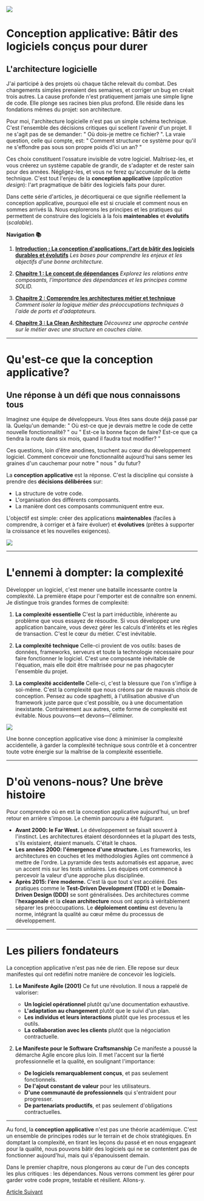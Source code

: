 ![](assets/thumbnail.jpg)

# Conception applicative: Bâtir des logiciels conçus pour durer

## L'architecture logicielle

J'ai participé à des projets où chaque tâche relevait du combat. Des changements simples prenaient des semaines, et corriger un bug en créait trois autres. La cause profonde n'est pratiquement jamais une simple ligne de code. Elle plonge ses racines bien plus profond. Elle réside dans les fondations mêmes du projet: son architecture.

Pour moi, l'architecture logicielle n'est pas un simple schéma technique. C'est l'ensemble des décisions critiques qui scellent l'avenir d'un projet. Il ne s'agit pas de se demander: " Où dois-je mettre ce fichier? ". La vraie question, celle qui compte, est: " Comment structurer ce système pour qu'il ne s'effondre pas sous son propre poids d'ici un an? "

Ces choix constituent l'ossature invisible de votre logiciel. Maîtrisez-les, et vous créerez un système capable de grandir, de s'adapter et de rester sain pour des années. Négligez-les, et vous ne ferez qu'accumuler de la dette technique. C'est tout l'enjeu de la **conception applicative** (*application design*): l'art pragmatique de bâtir des logiciels faits pour durer.

Dans cette série d'articles, je décortiquerai ce que signifie réellement la conception applicative, pourquoi elle est si cruciale et comment nous en sommes arrivés là. Nous explorerons les principes et les pratiques qui permettent de construire des logiciels à la fois **maintenables** et **évolutifs** (*scalable*).

**Navigation 📚**

1. [**Introduction : La conception d'applications, l'art de bâtir des logiciels durables et évolutifs**](https://www.jterrazz.com/articles/9-software-design-0-why-architecture-matters/fr)
    *Les bases pour comprendre les enjeux et les objectifs d'une bonne architecture.*

2. [**Chapitre 1 : Le concept de dépendances**](https://www.jterrazz.com/articles/10-software-design-1-mastering-dependencies/fr)
    *Explorez les relations entre composants, l'importance des dépendances et les principes comme SOLID.*

3. [**Chapitre 2 : Comprendre les architectures métier et technique**](https://www.jterrazz.com/articles/11-software-design-2-hexagonal-architecture/fr)
    *Comment isoler la logique métier des préoccupations techniques à l'aide de ports et d'adaptateurs.*

4. [**Chapitre 3 : La Clean Architecture**](https://www.jterrazz.com/articles/12-software-design-3-clean-architecture-in-practice/fr)
    *Découvrez une approche centrée sur le métier avec une structure en couches claire.*

---

# Qu'est-ce que la conception applicative?

## Une réponse à un défi que nous connaissons tous

Imaginez une équipe de développeurs. Vous êtes sans doute déjà passé par là. Quelqu'un demande: " Où est-ce que je devrais mettre le code de cette nouvelle fonctionnalité? " ou " Est-ce la bonne façon de faire? Est-ce que ça tiendra la route dans six mois, quand il faudra tout modifier? "

Ces questions, loin d'être anodines, touchent au cœur du développement logiciel. Comment concevoir une fonctionnalité aujourd'hui sans semer les graines d'un cauchemar pour notre " nous " du futur?

La **conception applicative** est la réponse. C'est la discipline qui consiste à prendre des **décisions délibérées** sur:

- La structure de votre code.
- L'organisation des différents composants.
- La manière dont ces composants communiquent entre eux.

L'objectif est simple: créer des applications **maintenables** (faciles à comprendre, à corriger et à faire évoluer) et **évolutives** (prêtes à supporter la croissance et les nouvelles exigences).

![](assets/application-complexity.jpg)

---

# L'ennemi à dompter: la complexité

Développer un logiciel, c'est mener une bataille incessante contre la complexité. La première étape pour l'emporter est de connaître son ennemi. Je distingue trois grandes formes de complexité:

1. **La complexité essentielle**
    C'est la part irréductible, inhérente au problème que vous essayez de résoudre. Si vous développez une application bancaire, vous devez gérer les calculs d'intérêts et les règles de transaction. C'est le cœur du métier. C'est inévitable.

2. **La complexité technique**
    Celle-ci provient de vos outils: bases de données, frameworks, serveurs et toute la technologie nécessaire pour faire fonctionner le logiciel. C'est une composante inévitable de l'équation, mais elle doit être maîtrisée pour ne pas phagocyter l'ensemble du projet.

3. **La complexité accidentelle**
    Celle-ci, c'est la blessure que l'on s'inflige à soi-même. C'est la complexité que nous créons par de mauvais choix de conception. Pensez au code spaghetti, à l'utilisation abusive d'un framework juste parce que c'est possible, ou à une documentation inexistante. Contrairement aux autres, cette forme de complexité est évitable. Nous pouvons—et devons—l'éliminer.

![](assets/complexity-levels.svg)

Une bonne conception applicative vise donc à minimiser la complexité accidentelle, à garder la complexité technique sous contrôle et à concentrer toute votre énergie sur la maîtrise de la complexité essentielle.

---

# D'où venons-nous? Une brève histoire

Pour comprendre où en est la conception applicative aujourd'hui, un bref retour en arrière s'impose. Le chemin parcouru a été fulgurant.

- **Avant 2000: le Far West.**
    Le développement se faisait souvent à l'instinct. Les architectures étaient désordonnées et la plupart des tests, s'ils existaient, étaient manuels. C'était le chaos.
- **Les années 2000: l'émergence d'une structure.**
    Les frameworks, les architectures en couches et les méthodologies Agiles ont commencé à mettre de l'ordre. La pyramide des tests automatisés est apparue, avec un accent mis sur les tests unitaires. Les équipes ont commencé à percevoir la valeur d'une approche plus disciplinée.
- **Après 2015: l'ère moderne.**
    C'est là que tout s'est accéléré. Des pratiques comme le **Test-Driven Development (TDD)** et le **Domain-Driven Design (DDD)** se sont généralisées. Des architectures comme l'**hexagonale** et la **clean architecture** nous ont appris à véritablement séparer les préoccupations. Le **déploiement continu** est devenu la norme, intégrant la qualité au cœur même du processus de développement.

---

# Les piliers fondateurs

La conception applicative n'est pas née de rien. Elle repose sur deux manifestes qui ont redéfini notre manière de concevoir les logiciels.

1. **Le Manifeste Agile (2001)**
    Ce fut une révolution. Il nous a rappelé de valoriser:
    - **Un logiciel opérationnel** plutôt qu'une documentation exhaustive.
    - **L'adaptation au changement** plutôt que le suivi d'un plan.
    - **Les individus et leurs interactions** plutôt que les processus et les outils.
    - **La collaboration avec les clients** plutôt que la négociation contractuelle.

2. **Le Manifeste pour le Software Craftsmanship**
    Ce manifeste a poussé la démarche Agile encore plus loin. Il met l'accent sur la fierté professionnelle et la qualité, en soulignant l'importance:
    - **De logiciels remarquablement conçus**, et pas seulement fonctionnels.
    - **De l'ajout constant de valeur** pour les utilisateurs.
    - **D'une communauté de professionnels** qui s'entraident pour progresser.
    - **De partenariats productifs**, et pas seulement d'obligations contractuelles.

---

Au fond, la **conception applicative** n'est pas une théorie académique. C'est un ensemble de principes rodés sur le terrain et de choix stratégiques. En domptant la complexité, en tirant les leçons du passé et en nous engageant pour la qualité, nous pouvons bâtir des logiciels qui ne se contentent pas de fonctionner aujourd'hui, mais qui s'épanouissent demain.

Dans le premier chapitre, nous plongerons au cœur de l'un des concepts les plus critiques : les dépendances. Nous verrons comment les gérer pour garder votre code propre, testable et résilient. Allons-y.

[Article Suivant](https://www.jterrazz.com/articles/10-software-design-1-mastering-dependencies/fr)
